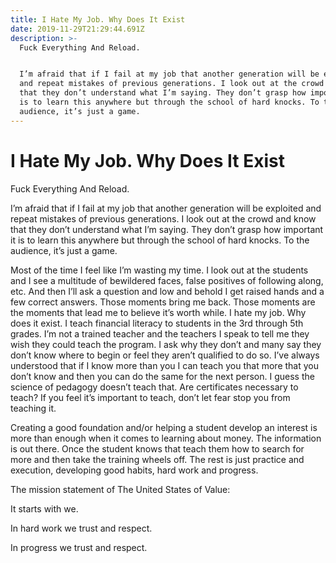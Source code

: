 ```yaml
---
title: I Hate My Job. Why Does It Exist
date: 2019-11-29T21:29:44.691Z
description: >-
  Fuck Everything And Reload.


  I’m afraid that if I fail at my job that another generation will be exploited
  and repeat mistakes of previous generations. I look out at the crowd and know
  that they don’t understand what I’m saying. They don’t grasp how important it
  is to learn this anywhere but through the school of hard knocks. To the
  audience, it’s just a game.
---
```

# I Hate My Job. Why Does It Exist

Fuck Everything And Reload.

I’m afraid that if I fail at my job that another generation will be exploited and repeat mistakes of previous generations. I look out at the crowd and know that they don’t understand what I’m saying. They don’t grasp how important it is to learn this anywhere but through the school of hard knocks. To the audience, it’s just a game.

Most of the time I feel like I’m wasting my time. I look out at the students and I see a multitude of bewildered faces, false positives of following along, etc. And then I’ll ask a question and low and behold I get raised hands and a few correct answers. Those moments bring me back. Those moments are the moments that lead me to believe it’s worth while. I hate my job. Why does it exist. I teach financial literacy to students in the 3rd through 5th grades. I’m not a trained teacher and the teachers I speak to tell me they wish they could teach the program. I ask why they don’t and many say they don’t know where to begin or feel they aren’t qualified to do so. I’ve always understood that if I know more than you I can teach you that more that you don’t know and then you can do the same for the next person. I guess the science of pedagogy doesn’t teach that. Are certificates necessary to teach? If you feel it’s important to teach, don’t let fear stop you from teaching it.

Creating a good foundation and/or helping a student develop an interest is more than enough when it comes to learning about money. The information is out there. Once the student knows that teach them how to search for more and then take the training wheels off. The rest is just practice and execution, developing good habits, hard work and progress.

The mission statement of The United States of Value:

It starts with we.

In hard work we trust and respect.

In progress we trust and respect.


